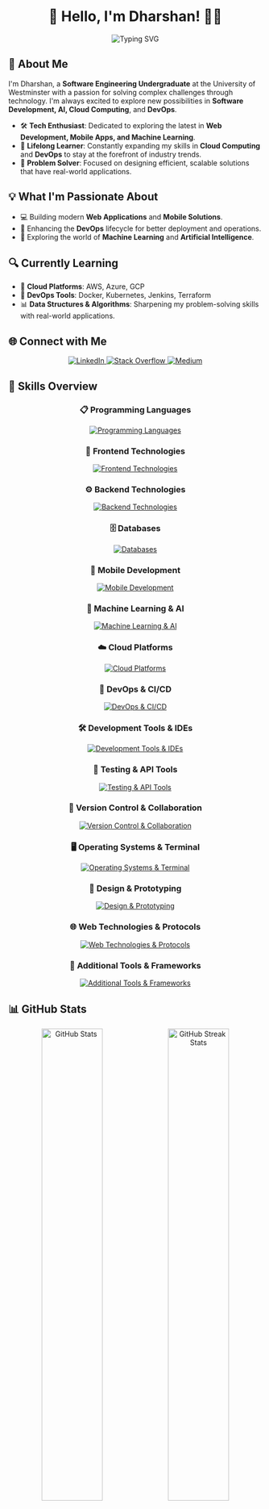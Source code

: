 <h1 align="center">👋 Hello, I'm Dharshan! 👨‍💻</h1>

<p align="center">
  <img src="https://readme-typing-svg.herokuapp.com?font=Fira+Code&weight=500&size=22&pause=1000&color=36BCF7&center=true&vCenter=true&width=650&lines=Software+Engineering+Undergraduate;Full+Stack+Developer;DevOps+%26+Cloud+Enthusiast;Machine+Learning+Explorer;Problem+Solver+%26+Tech+Innovator" alt="Typing SVG" />
</p>

## 🚀 About Me
I'm Dharshan, a **Software Engineering Undergraduate** at the University of Westminster with a passion for solving complex challenges through technology. I'm always excited to explore new possibilities in **Software Development, AI, Cloud Computing**, and **DevOps**.

- 🛠️ **Tech Enthusiast**: Dedicated to exploring the latest in **Web Development, Mobile Apps, and Machine Learning**.  
- 🌱 **Lifelong Learner**: Constantly expanding my skills in **Cloud Computing** and **DevOps** to stay at the forefront of industry trends.  
- 🎯 **Problem Solver**: Focused on designing efficient, scalable solutions that have real-world applications.

## 💡 What I'm Passionate About
- 💻 Building modern **Web Applications** and **Mobile Solutions**.  
- 🔄 Enhancing the **DevOps** lifecycle for better deployment and operations.  
- 🤖 Exploring the world of **Machine Learning** and **Artificial Intelligence**.

## 🔍 Currently Learning
- 🚀 **Cloud Platforms**: AWS, Azure, GCP  
- 🧰 **DevOps Tools**: Docker, Kubernetes, Jenkins, Terraform  
- 📊 **Data Structures & Algorithms**: Sharpening my problem-solving skills with real-world applications.

## 🌐 Connect with Me

<p align="center">
  <a href="https://www.linkedin.com/in/dharshan-4a2348278/">
    <img src="https://img.shields.io/badge/LinkedIn-%230077B5.svg?style=for-the-badge&logo=linkedin&logoColor=white" alt="LinkedIn"/>
  </a>
  <a href="https://stackoverflow.com/users/23990363">
    <img src="https://img.shields.io/badge/-Stackoverflow-FE7A16.svg?style=for-the-badge&logo=stack-overflow&logoColor=white" alt="Stack Overflow"/>
  </a>
  <a href="https://medium.com/@dharshanravindran8">
    <img src="https://img.shields.io/badge/Medium-12100E.svg?style=for-the-badge&logo=medium&logoColor=white" alt="Medium"/>
  </a>
</p>

## 🎯 Skills Overview

### <p align="center">📋 Programming Languages</p>
<p align="center">
  <a href="https://skillicons.dev">
    <img src="https://skillicons.dev/icons?i=c,cpp,go,python,java,js,ts,php&perline=12" alt="Programming Languages"/>
  </a>
</p>

### <p align="center">🎨 Frontend Technologies</p>
<p align="center">
  <a href="https://skillicons.dev">
    <img src="https://skillicons.dev/icons?i=html,css,js,ts,react,nextjs,redux,sass,tailwind,materialui,threejs,webpack,vite,vue,angular,svelte,bootstrap&perline=12" alt="Frontend Technologies"/>
  </a>
</p>

### <p align="center">⚙️ Backend Technologies</p>
<p align="center">
  <a href="https://skillicons.dev">
    <img src="https://skillicons.dev/icons?i=nodejs,express,fastapi,php,laravel,java,spring,python,postgres,redis,firebase,mongodb,mysql,nginx,graphql,apollo,django,flask,nestjs,deno&perline=12" alt="Backend Technologies"/>
  </a>
</p>

### <p align="center">🗄️ Databases</p>
<p align="center">
  <a href="https://skillicons.dev">
    <img src="https://skillicons.dev/icons?i=postgres,mysql,mongodb,redis,sqlite&perline=12" alt="Databases"/>
  </a>
</p>

### <p align="center">📱 Mobile Development</p>
<p align="center">
  <a href="https://skillicons.dev">
    <img src="https://skillicons.dev/icons?i=react,flutter,dart,androidstudio,kotlin,swift,unity,cs&perline=12" alt="Mobile Development"/>
  </a>
</p>

### <p align="center">🤖 Machine Learning & AI</p>
<p align="center">
  <a href="https://skillicons.dev">
    <img src="https://skillicons.dev/icons?i=python,tensorflow,pytorch,opencv,r,anaconda&perline=12" alt="Machine Learning & AI"/>
  </a>
</p>

### <p align="center">☁️ Cloud Platforms</p>
<p align="center">
  <a href="https://skillicons.dev">
    <img src="https://skillicons.dev/icons?i=aws,azure,gcp,heroku,vercel,netlify,cloudflare,firebase,supabase&perline=12" alt="Cloud Platforms"/>
  </a>
</p>

### <p align="center">🚀 DevOps & CI/CD</p>
<p align="center">
  <a href="https://skillicons.dev">
    <img src="https://skillicons.dev/icons?i=docker,kubernetes,github,gitlab,terraform,githubactions&perline=12" alt="DevOps & CI/CD"/>
  </a>
</p>

### <p align="center">🛠️ Development Tools & IDEs</p>
<p align="center">
  <a href="https://skillicons.dev">
    <img src="https://skillicons.dev/icons?i=vscode,webstorm,idea,phpstorm,vim,sublime,eclipse,replit&perline=12" alt="Development Tools & IDEs"/>
  </a>
</p>

### <p align="center">🧪 Testing & API Tools</p>
<p align="center">
  <a href="https://skillicons.dev">
    <img src="https://skillicons.dev/icons?i=postman,jest&perline=12" alt="Testing & API Tools"/>
  </a>
</p>

### <p align="center">🔧 Version Control & Collaboration</p>
<p align="center">
  <a href="https://skillicons.dev">
    <img src="https://skillicons.dev/icons?i=git,github,gitlab,discord,notion&perline=12" alt="Version Control & Collaboration"/>
  </a>
</p>

### <p align="center">🖥️ Operating Systems & Terminal</p>
<p align="center">
  <a href="https://skillicons.dev">
    <img src="https://skillicons.dev/icons?i=linux,ubuntu,debian,windows,powershell,bash,vim&perline=12" alt="Operating Systems & Terminal"/>
  </a>
</p>

### <p align="center">🎨 Design & Prototyping</p>
<p align="center">
  <a href="https://skillicons.dev">
    <img src="https://skillicons.dev/icons?i=figma,xd,photoshop,illustrator,blender&perline=12" alt="Design & Prototyping"/>
  </a>
</p>

### <p align="center">🌐 Web Technologies & Protocols</p>
<p align="center">
  <a href="https://skillicons.dev">
    <img src="https://skillicons.dev/icons?i=nginx&perline=12" alt="Web Technologies & Protocols"/>
  </a>
</p>

### <p align="center">🔌 Additional Tools & Frameworks</p>
<p align="center">
  <a href="https://skillicons.dev">
    <img src="https://skillicons.dev/icons?i=vite,babel&perline=12" alt="Additional Tools & Frameworks"/>
  </a>
</p>

## 📊 GitHub Stats

<p align="center">
  <img src="https://github-readme-stats.vercel.app/api?username=DharshanSR&theme=vue-dark&hide_border=false&include_all_commits=true&count_private=true" alt="GitHub Stats" style="width: 49%;" />
  <img src="https://github-readme-streak-stats.herokuapp.com/?user=DharshanSR&theme=vue-dark&hide_border=false&card_width=450" alt="GitHub Streak Stats" style="width: 49%;" />
</p>

## 🛠️ Top Languages
<p align="center">
  <img src="https://github-readme-stats.vercel.app/api/top-langs/?username=DharshanSR&langs_count=25&layout=compact&theme=vue-dark&hide_border=false&include_all_commits=true&count_private=true&card_width=450" />
</p>

## 🏆 GitHub Trophies

<p align="center">
  <img src="https://github-profile-trophy.vercel.app/?username=DharshanSR&theme=discord&no-frame=false&no-bg=false&margin-w=4&row=2&column=8&align=center" alt="GitHub Trophies"/>
</p>

## 📈 Activity & Insights

<p align="center">
  <a href="https://github.com/ashutosh00710/github-readme-activity-graph">
    <img src="https://github-readme-activity-graph.vercel.app/graph?username=DharshanSR&theme=react-dark&hide_border=true" alt="GitHub Activity Graph"/>
  </a>
</p>

<p align="center">
  <a href="https://next.ossinsight.io/widgets/official/compose-user-dashboard-stats?user_id=150146619" target="_blank">
    <picture>
      <source media="(prefers-color-scheme: dark)" 
              srcset="https://next.ossinsight.io/widgets/official/compose-user-dashboard-stats/thumbnail.png?user_id=150146619&image_size=auto&color_scheme=dark" 
              width="100%">
      <img 
        alt="OSSInsight GitHub Stats for @DharshanSR" 
        src="https://next.ossinsight.io/widgets/official/compose-user-dashboard-stats/thumbnail.png?user_id=150146619&image_size=auto&color_scheme=light" 
        width="100%"
        style="border-radius: 12px; max-width: 600px;"
      />
    </picture>
  </a>
</p>

<p align="center">
  <a href="https://next.ossinsight.io/widgets/official/compose-currently-working-on?activity_type=all&user_id=150146619" target="_blank">
    <picture>
      <source media="(prefers-color-scheme: dark)" 
              srcset="https://next.ossinsight.io/widgets/official/compose-currently-working-on/thumbnail.png?activity_type=all&user_id=150146619&image_size=auto&color_scheme=dark">
      <img 
        alt="@DharshanSR's Recent Work - Last 28 Days" 
        src="https://next.ossinsight.io/widgets/official/compose-currently-working-on/thumbnail.png?activity_type=all&user_id=150146619&image_size=auto&color_scheme=light" 
        style="border-radius: 12px; width: 48%; max-width: 450px; height: auto;"
      />
    </picture>
  </a>
  <a href="https://next.ossinsight.io/widgets/official/analyze-repo-pushes-and-commits-per-month?repo_id=732431933" target="_blank">
    <picture>
      <source media="(prefers-color-scheme: dark)" 
              srcset="https://next.ossinsight.io/widgets/official/analyze-repo-pushes-and-commits-per-month/thumbnail.png?repo_id=732431933&image_size=auto&color_scheme=dark">
      <img 
        alt="Pushes and Commits for DharshanSR/DharshanSR" 
        src="https://next.ossinsight.io/widgets/official/analyze-repo-pushes-and-commits-per-month/thumbnail.png?repo_id=732431933&image_size=auto&color_scheme=light" 
        style="border-radius: 12px; width: 48%; max-width: 450px; height: auto;"
      />
    </picture>
  </a>
</p>

## 🔝 Top Contributed Repo

<p align="center">
  <img src="https://github-contributor-stats.vercel.app/api?username=DharshanSR&limit=5&theme=vue-dark&hide&combine_all_yearly_contributions=true" alt="Top Contributed Repo" style="width: 480px" />
</p>

## 🤝 Let's Collaborate!
I'm looking to connect with developers and innovators who share a passion for building cutting-edge solutions. If you're working on something exciting, let's collaborate!  
- Web & Mobile App Development  
- Machine Learning & AI  
- DevOps, Cloud Infrastructure & Automation

## 💬 Ask Me About
- **DevOps & CI/CD Pipelines**  
- **Scalable Web Architectures**  
- **Machine Learning Algorithms**  
- **Tech Career Development and Resources**

---

<p align="center">
  <img src="https://komarev.com/ghpvc/?username=DharshanSR&label=Profile%20views&color=0e75b6&style=flat" alt="Profile views" />
</p>

<p align="center">
  <em>💫 "Code is like humor. When you have to explain it, it's bad." - Cory House</em>
</p>
